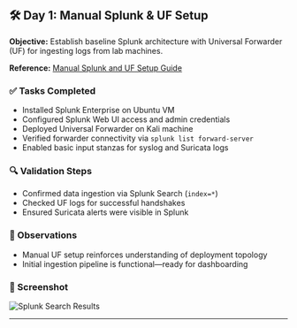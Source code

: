 ## 🛠️ Day 1: Manual Splunk & UF Setup

**Objective:** Establish baseline Splunk architecture with Universal Forwarder (UF) for ingesting logs from lab machines.

**Reference:** [Manual Splunk and UF Setup Guide](https://www.notion.so/Manual-Splunk-and-UF-Set-up-255829fa6c4d80409910edf6bc1611d9)

### ✅ Tasks Completed
- Installed Splunk Enterprise on Ubuntu VM
- Configured Splunk Web UI access and admin credentials
- Deployed Universal Forwarder on Kali machine
- Verified forwarder connectivity via `splunk list forward-server`
- Enabled basic input stanzas for syslog and Suricata logs

### 🔍 Validation Steps
- Confirmed data ingestion via Splunk Search (`index=*`)
- Checked UF logs for successful handshakes
- Ensured Suricata alerts were visible in Splunk

### 🧠 Observations
- Manual UF setup reinforces understanding of deployment topology
- Initial ingestion pipeline is functional—ready for dashboarding

### 📸 Screenshot
![Splunk Search Results](https://copilot.microsoft.com/th/id/BCO.2947d3c6-ebc8-4207-9eba-6b28a18b3422.png)

---

